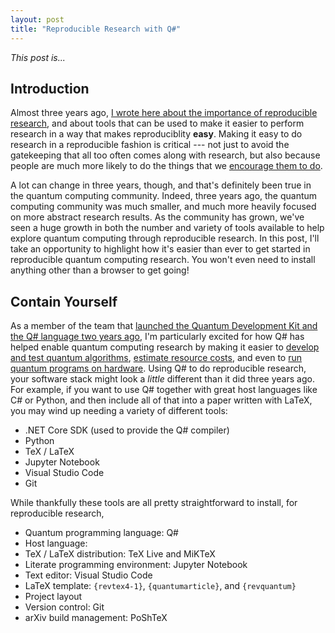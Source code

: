 ```yaml
---
layout: post
title: "Reproducible Research with Q#"
---
```


*This post is...*

## Introduction ##

Almost three years ago, [I wrote here about the importance of reproducible research](), and about tools that can be used to make it easier to perform research in a way that makes reproduciblity **easy**.
Making it easy to do research in a reproducible fashion is critical --- not just to avoid the gatekeeping that all too often comes along with research, but also because people are much more likely to do the things that we [encourage them to do]().

A lot can change in three years, though, and that's definitely been true in the quantum computing community.
Indeed, three years ago, the quantum computing community was much smaller, and much more heavily focused on more abstract research results.
As the community has grown, we've seen a huge growth in both the number and variety of tools available to help explore quantum computing through reproducible research.
In this post, I'll take an opportunity to highlight how it's easier than ever to get started in reproducible quantum computing research.
You won't even need to install anything other than a browser to get going!

## Contain Yourself

As a member of the team that [launched the Quantum Development Kit and the Q# language two years ago](), I'm particularly excited for how Q# has helped enable quantum computing research by making it easier to [develop and test quantum algorithms](), [estimate resource costs](), and even to [run quantum programs on hardware]().
Using Q# to do reproducible research, your software stack might look a _little_ different than it did three years ago.
For example, if you want to use Q# together with great host languages like C# or Python, and then include all of that into a paper written with LaTeX, you may wind up needing a variety of different tools:

- .NET Core SDK (used to provide the Q# compiler)
- Python
- TeX / LaTeX
- Jupyter Notebook
- Visual Studio Code
- Git

While thankfully these tools are all pretty straightforward to install, for reproducible research, 

- Quantum programming language: Q#
- Host language: 
- TeX / LaTeX distribution: TeX Live and MiKTeX
- Literate programming environment: Jupyter Notebook
- Text editor: Visual Studio Code
- LaTeX template: ``{revtex4-1}``, ``{quantumarticle}``, and ``{revquantum}``
- Project layout
- Version control: Git
- arXiv build management: PoShTeX
